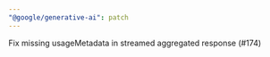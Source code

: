 ```yaml
---
"@google/generative-ai": patch
---
```


Fix missing usageMetadata in streamed aggregated response (#174)
